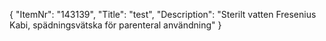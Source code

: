 {
  "ItemNr": "143139",
  "Title": "test",
  "Description": "Sterilt vatten Fresenius Kabi, spädningsvätska för parenteral användning"
}